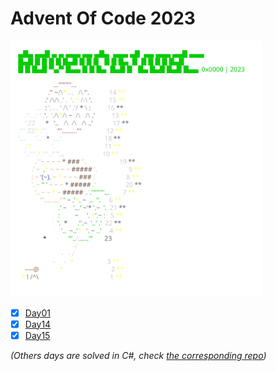 # Advent Of Code 2023

<a href="https://adventofcode.com/2023"><img src="./calendar.svg" width="80%" /></a>

- [x] [Day01](./2023/Day01/README.md)
- [x] [Day14](./2023/Day14/README.md)
- [x] [Day15](./2023/Day15/README.md)

_(Others days are solved in C#, check [the corresponding repo](https://github.com/nightfaust/adventofcode))_